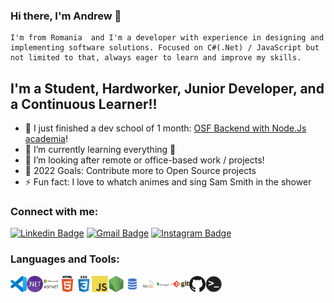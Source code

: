 ### Hi there, I'm Andrew 👋 
  
    I'm from Romania  and I'm a developer with experience in designing and implementing software solutions. Focused on C#(.Net) / JavaScript but not limited to that, always eager to learn and improve my skills.  

## I'm a Student, Hardworker, Junior Developer, and a Continuous Learner!!

- 🔭 I just finished a dev school of 1 month: [OSF Backend with Node.Js academia][website]!
- 🌱 I’m currently learning everything 🤣
- 👯 I’m looking after remote or office-based work / projects!
- 🥅 2022 Goals: Contribute more to Open Source projects
- ⚡ Fun fact: I love to whatch animes and sing Sam Smith in the shower

### Connect with me:

[![Linkedin Badge](https://img.shields.io/badge/Dumitru_Andrei-blue?style=flat-square&logo=Linkedin&logoColor=white&link=https://www.linkedin.com/in/dumitru-andrei-769031199/)](https://www.linkedin.com/in/dumitru-andrei-769031199/) 
[![Gmail Badge](https://img.shields.io/badge/-dumitru.andrei55@gmail.com-c14438?style=flat-square&logo=Gmail&logoColor=white&link=mailto:dumitru.andrei55@gmail.com)](mailto:dumitru.andrei55@gmail.com)
[![Instagram Badge](https://img.shields.io/badge/_adumitru-cd486b?style=flat-square&logo=Instagram&logoColor=white&link=https://www.instagram.com/_adumitru/)](https://www.instagram.com/_adumitru/)

### Languages and Tools:

<img align="left" alt="Visual Studio Code" width="26px" src="https://raw.githubusercontent.com/github/explore/80688e429a7d4ef2fca1e82350fe8e3517d3494d/topics/visual-studio-code/visual-studio-code.png" />
<img align="left" alt="HTML5" width="26px" src="https://raw.githubusercontent.com/github/explore/93d8a67084f94b2a444e510199a6e7622e5b09a3/topics/dotnet/dotnet.png" />
<img align="left" alt="HTML5" width="26px" src="https://raw.githubusercontent.com/github/explore/80688e429a7d4ef2fca1e82350fe8e3517d3494d/topics/aspnet/aspnet.png" />
<img align="left" alt="HTML5" width="26px" src="https://raw.githubusercontent.com/github/explore/80688e429a7d4ef2fca1e82350fe8e3517d3494d/topics/html/html.png" />
<img align="left" alt="CSS3" width="26px" src="https://raw.githubusercontent.com/github/explore/80688e429a7d4ef2fca1e82350fe8e3517d3494d/topics/css/css.png" />
<img align="left" alt="JavaScript" width="26px" src="https://raw.githubusercontent.com/github/explore/80688e429a7d4ef2fca1e82350fe8e3517d3494d/topics/javascript/javascript.png" />
<img align="left" alt="Node.js" width="26px" src="https://raw.githubusercontent.com/github/explore/80688e429a7d4ef2fca1e82350fe8e3517d3494d/topics/nodejs/nodejs.png" />
<img align="left" alt="SQL" width="26px" src="https://raw.githubusercontent.com/github/explore/80688e429a7d4ef2fca1e82350fe8e3517d3494d/topics/sql/sql.png" />
<img align="left" alt="MySQL" width="26px" src="https://raw.githubusercontent.com/github/explore/80688e429a7d4ef2fca1e82350fe8e3517d3494d/topics/mysql/mysql.png" />
<img align="left" alt="MongoDB" width="26px" src="https://raw.githubusercontent.com/github/explore/80688e429a7d4ef2fca1e82350fe8e3517d3494d/topics/mongodb/mongodb.png" />
<img align="left" alt="Git" width="26px" src="https://raw.githubusercontent.com/github/explore/80688e429a7d4ef2fca1e82350fe8e3517d3494d/topics/git/git.png" />
<img align="left" alt="GitHub" width="26px" src="https://raw.githubusercontent.com/github/explore/78df643247d429f6cc873026c0622819ad797942/topics/github/github.png" />
<img align="left" alt="Terminal" width="26px" src="https://raw.githubusercontent.com/github/explore/80688e429a7d4ef2fca1e82350fe8e3517d3494d/topics/terminal/terminal.png" />

<br />
<br />

[instagram]:https://www.instagram.com/_dumitrua/ 
[linkedin]: https://www.linkedin.com/in/dumitru-andrei-769031199/
[website]: https://osf.digital/careers/jobs/osf-academy-for-students/
